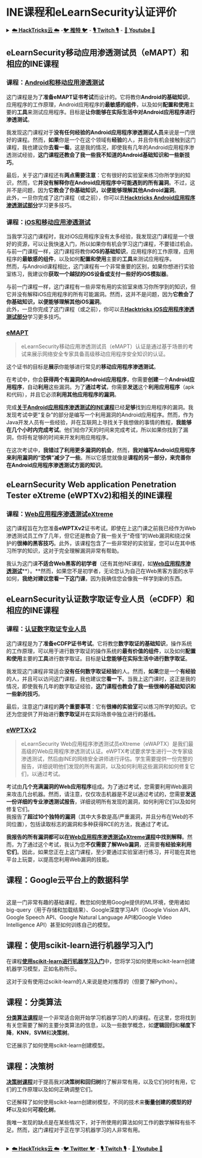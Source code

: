 # INE课程和eLearnSecurity认证评价

<details>

<summary><a href="https://cloud.hacktricks.xyz/pentesting-cloud/pentesting-cloud-methodology"><strong>☁️ HackTricks云 ☁️</strong></a> -<a href="https://twitter.com/hacktricks_live"><strong>🐦 推特 🐦</strong></a> - <a href="https://www.twitch.tv/hacktricks_live/schedule"><strong>🎙️ Twitch 🎙️</strong></a> - <a href="https://www.youtube.com/@hacktricks_LIVE"><strong>🎥 Youtube 🎥</strong></a></summary>

- 你在一个**网络安全公司**工作吗？你想在HackTricks中看到你的**公司广告**吗？或者你想获得**PEASS的最新版本或下载PDF格式的HackTricks**吗？请查看[**订阅计划**](https://github.com/sponsors/carlospolop)！

- 发现我们的独家[NFTs](https://opensea.io/collection/the-peass-family)收藏品[**The PEASS Family**](https://opensea.io/collection/the-peass-family)

- 获得[**官方PEASS和HackTricks周边产品**](https://peass.creator-spring.com)

- **加入**[**💬**](https://emojipedia.org/speech-balloon/) [**Discord群组**](https://discord.gg/hRep4RUj7f)或[**电报群组**](https://t.me/peass)，或者**关注**我在**Twitter**上的[**🐦**](https://github.com/carlospolop/hacktricks/tree/7af18b62b3bdc423e11444677a6a73d4043511e9/\[https:/emojipedia.org/bird/README.md)[**@carlospolopm**](https://twitter.com/hacktricks_live)**。**

- **通过向[hacktricks仓库](https://github.com/carlospolop/hacktricks)和[hacktricks-cloud仓库](https://github.com/carlospolop/hacktricks-cloud)提交PR来分享你的黑客技巧**。

</details>

## eLearnSecurity移动应用渗透测试员（eMAPT）和相应的INE课程

### 课程：[**Android和移动应用渗透测试**](https://my.ine.com/CyberSecurity/courses/cfd5ec2b/android-mobile-app-pentesting)

这门课程是为了**准备eMAPT证书考试**而设计的。它将教你**Android的基础知识**，应用程序的工作原理，Android应用程序的**最敏感的组件**，以及如何**配置和使用**主要的**工具**来测试应用程序。目标是**让你能够在实际生活中对Android应用程序进行渗透测试**。

我发现这门课程对于**没有任何经验的Android应用程序渗透测试人员**来说是一门很好的课程。然而，**如果**你是一个在这个领域有**经验**的人，并且你有机会接触到这门课程，我也建议你**去看一看**。这是我的情况，即使我有几年的Android应用程序渗透测试经验，**这门课程还教会了我一些我不知道的Android基础知识和一些新技巧**。

最后，关于这门课程还有**两点需要注意**：它有很好的实验室来练习你所学到的知识，然而，它**并没有解释你在Android应用程序中可能遇到的所有漏洞**。不过，这并不是问题，因为**它教会了你基础知识，以便能够理解其他Android漏洞**。\
此外，一旦你完成了这门课程（或之前），你可以去[**Hacktricks Android应用程序渗透测试部分**](../mobile-pentesting/android-app-pentesting/)学习更多技巧。

### 课程：[**iOS和移动应用渗透测试**](https://my.ine.com/CyberSecurity/courses/089d060b/ios-mobile-app-pentesting)

当我学习这门课程时，我对iOS应用程序没有太多经验，我发现这门课程是一个很好的资源，可以让我快速入门，所以如果你有机会学习这门课程，不要错过机会。与前一门课程一样，这门课程将教你**iOS的基础知识**，应用程序的工作原理，应用程序的**最敏感的组件**，以及如何**配置和使用**主要的**工具**来测试应用程序。\
然而，与Android课程相比，这门课程有一个非常重要的区别，如果你想进行实验室练习，我建议你**获取一个越狱的iOS设备或支付一些好的iOS模拟器**。

与前一门课程一样，这门课程有一些非常有用的实验室来练习你所学到的知识，但它并没有解释iOS应用程序的所有可能漏洞。然而，这并不是问题，因为**它教会了你基础知识，以便能够理解其他iOS漏洞**。\
此外，一旦你完成了这门课程（或之前），你可以去[**Hacktricks iOS应用程序渗透测试部分**](../mobile-pentesting/ios-pentesting/)学习更多技巧。

### [eMAPT](https://elearnsecurity.com/product/emapt-certification/)

> eLearnSecurity移动应用渗透测试员（eMAPT）认证是通过基于场景的考试来展示网络安全专家具备高级移动应用程序安全知识的认证。

这个证书的目标是**展示**你能够进行常见的**移动应用程序渗透测试**。

在考试中，你会**获得两个有漏洞的Android应用程序**，你需要**创建**一个**Android应用程序**，自动**利用**这些漏洞。为了**通过考试**，你需要**发送**这个**利用应用程序**（apk和代码），并且它必须**利用其他应用程序的漏洞**。

完成[**关于Android应用程序渗透测试的INE课程**](https://my.ine.com/CyberSecurity/courses/cfd5ec2b/android-mobile-app-pentesting)已经**足够**找到应用程序的漏洞。我发现考试中更“复杂”的部分是编写一个利用漏洞的Android应用程序。然而，作为Java开发人员有一些经验，并在互联网上寻找关于我想做的事情的教程，**我能够在几个小时内完成考试**。他们给你7天的时间来完成考试，所以如果你找到了漏洞，你将有足够的时间来开发利用应用程序。

在这次考试中，**我错过了利用更多漏洞的机会**，然而，**我对编写Android应用程序来利用漏洞的“恐惧”减少了一些**。所以它感觉就像是**课程的另一部分，来完善你在Android应用程序渗透测试方面的知识**。
## eLearnSecurity Web application Penetration Tester eXtreme (eWPTXv2)和相关的INE课程

### 课程：[**Web应用程序渗透测试eXtreme**](https://my.ine.com/CyberSecurity/courses/630a470a/web-application-penetration-testing-extreme)

这门课程旨在为您准备**eWPTXv2**证书考试。即使在上这门课之前我已经作为Web渗透测试员工作了几年，但它还是教会了我一些关于“奇怪”的Web漏洞和绕过保护的**很棒的黑客技巧**。此外，该课程包含了一些非常好的实验室，您可以在其中练习所学的知识，这对于完全理解漏洞非常有帮助。

我认为这门课**不适合Web黑客的初学者**（还有其他INE课程，如[**Web应用程序渗透测试**](https://my.ine.com/CyberSecurity/courses/38316560/web-application-penetration-testing)**）。**然而，如果您不是初学者，无论您认为自己在Web黑客方面的水平如何，**我绝对建议您看一下这门课**，因为我确信您会像我一样学到新的东西。

## eLearnSecurity认证数字取证专业人员（eCDFP）和相应的INE课程

### 课程：[**认证数字取证专业人员**](https://ine.com/learning/certifications/internal/elearnsecurity-certified-digital-forensics-professional)

这门课程是为了**准备eCDFP证书考试**。它将教您**数字取证的基础知识**，操作系统的工作原理，可以用于进行数字取证的操作系统的**最有价值的组件**，以及如何**配置和使用**主要的**工具**进行数字取证。目标是**让您能够在实际生活中进行数字取证**。

我发现这门课程非常适合**没有任何数字取证经验**的人。然而，**如果**您是一个**有经验**的人，并且可以访问这门课程，我也建议您**看一下**。当我上这门课时，这正是我的情况，即使我有几年的数字取证经验，**这门课程也教会了我一些很棒的基础知识和一些新的技巧**。

最后，注意这门课程的**两个重要事项**：它有**很棒的实验室**可以练习所学的知识。它还为您提供了开始进行**数字取证**并在实际场景中独立进行的基线。

### [eWPTXv2](https://elearnsecurity.com/product/ewptxv2-certification/)

> eLearnSecurity Web应用程序渗透测试员eXtreme（eWAPTX）是我们最高级的Web应用程序渗透测试认证。eWPTX考试要求学生进行一次专家级渗透测试，然后由INE的网络安全讲师进行评估。学生需要提供一份完整的报告，详细说明他们发现的所有漏洞，以及如何利用这些漏洞和如何修复它们，以通过考试。

考试由**几个充满漏洞的Web应用程序**组成。为了通过考试，您需要利用Web漏洞来攻击几台机器。然而，请注意，仅仅攻击机器是不足以通过考试的，您需要**发送一份详细的专业渗透测试报告**，详细说明所有发现的漏洞，如何利用它们以及如何修复它们。\
我报告了**超过10个独特的漏洞**（其中大多数是高/严重漏洞，并且分布在Web的不同位置），包括读取标志的漏洞和多种获得RCE的方法，我通过了考试。

**我报告的所有漏洞都可以在**[**Web应用程序渗透测试eXtreme课程**](https://my.ine.com/CyberSecurity/courses/630a470a/web-application-penetration-testing-extreme)**中找到解释**。然而，为了通过这个考试，我认为您**不仅需要了解Web漏洞**，还需要**有经验来利用它们**。因此，如果您正在上这门课程，至少要通过实验室进行练习，并可能在其他平台上玩耍，以提高您利用Web漏洞的技能。

## 课程：**Google云平台上的数据科学**

\
这是一门非常有趣的基础课程，教您如何使用Google提供的ML环境，使用诸如big-query（用于存储和加载结果）、Google深度学习API（Google Vision API、Google Speech API、Google Natural Language API和Google Video Intelligence API）甚至如何训练自己的模型。

## 课程：**使用scikit-learn进行机器学习入门**

在课程[**使用scikit-learn进行机器学习入门**](https://my.ine.com/DataScience/courses/58c4e71b/machine-learning-with-scikit-learn-starter-pass)中，您将学习如何使用scikit-learn创建机器学习模型，正如名称所示。

这对于没有使用过scikit-learn的人来说是绝对推荐的（但要了解Python）。

## **课程：分类算法**

[**分类算法课程**](https://my.ine.com/DataScience/courses/2c6de5ea/classification-algorithms)是一个非常适合刚开始学习机器学习的人的课程。在这里，您将找到有关您需要了解的主要分类算法的信息，以及一些数学概念，如**逻辑回归**和**梯度下降**，**KNN**，**SVM**和**决策树**。

它还展示了如何使用scikit-learn创建模型。

## 课程：**决策树**

[**决策树课程**](https://my.ine.com/DataScience/courses/83fcfd52/decision-trees)对于提高我对**决策树和回归树**的了解非常有用，以及它们何时有用，它们的工作原理以及如何正确调整它们。

它还解释了如何使用scikit-learn创建树模型，不同的技术来**衡量创建的模型的好坏**以及如何**可视化树**。

我唯一发现的缺点是在某些情况下，对于所使用的算法如何工作的数学解释有些不足。然而，这门课程对于正在学习机器学习的人非常有用。

##

<details>

<summary><a href="https://cloud.hacktricks.xyz/pentesting-cloud/pentesting-cloud-methodology"><strong>☁️ HackTricks云 ☁️</strong></a> -<a href="https://twitter.com/hacktricks_live"><strong>🐦 Twitter 🐦</strong></a> - <a href="https://www.twitch.tv/hacktricks_live/schedule"><strong>🎙️ Twitch 🎙️</strong></a> - <a href="https://www.youtube.com/@hacktricks_LIVE"><strong>🎥 Youtube 🎥</strong></a></summary>

- 您在**网络安全公司**工作吗？您想在HackTricks中看到您的**公司广告**吗？或者您想获得最新版本的PEASS或下载PDF格式的HackTricks吗？请查看[**订阅计划**](https://github.com/sponsors/carlospolop)！

- 发现我们的独家[NFT](https://opensea.io/collection/the-peass-family)收藏品[**The PEASS Family**](https://opensea.io/collection/the-peass-family)

- 获取[**官方PEASS和HackTricks周边产品**](https://peass.creator-spring.com)
- **加入** [💬](https://emojipedia.org/speech-balloon/) [Discord 群组](https://discord.gg/hRep4RUj7f) 或 [Telegram 群组](https://t.me/peass)，或者在 Twitter 上 **关注我** [🐦](https://github.com/carlospolop/hacktricks/tree/7af18b62b3bdc423e11444677a6a73d4043511e9/\[https:/emojipedia.org/bird/README.md)[@carlospolopm](https://twitter.com/hacktricks_live)**。**

- **通过向 [hacktricks 仓库](https://github.com/carlospolop/hacktricks) 和 [hacktricks-cloud 仓库](https://github.com/carlospolop/hacktricks-cloud) 提交 PR 来分享你的黑客技巧**。

</details>
